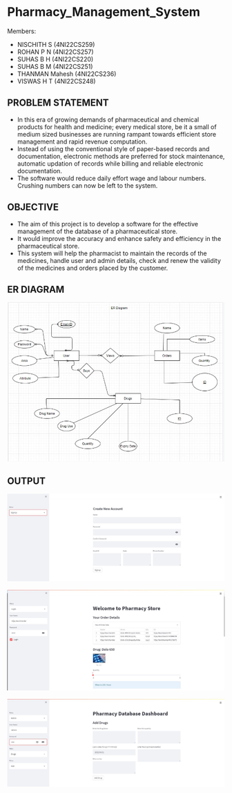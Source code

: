 # Pharmacy_Management_System

Members:
- NISCHITH S (4NI22CS259)
- ROHAN P N (4NI22CS257)
- SUHAS B H  (4NI22CS220)
- SUHAS B M  (4NI22CS251)
- THANMAN Mahesh (4NI22CS236)
- VISWAS H T  (4NI22CS248)


## PROBLEM STATEMENT
- In this era of growing demands of pharmaceutical and chemical products for health and medicine; every medical store, be it a small of medium sized businesses are running rampant towards efficient store management and rapid revenue computation. 
- Instead of using the conventional style of paper-based records and documentation, electronic methods are preferred for stock maintenance, automatic updation of records while billing and reliable electronic documentation.
- The software would reduce daily effort wage and labour numbers. Crushing numbers can now be left to the system.

## OBJECTIVE
- The aim of this project is to develop a software for the effective management of the database of a pharmaceutical store.
- It would improve the accuracy and enhance safety and efficiency in the pharmaceutical store.
- This system will help the pharmacist to maintain the records of the medicines, handle user and admin details, check and renew the validity of the medicines and orders placed by the customer.


## ER DIAGRAM
<img src="https://github.com/Nischith-SV/Pharmacy_Management_System/blob/main/dbms-4.jpeg" width=700><br>

## OUTPUT
<img src="https://github.com/Nischith-SV/Pharmacy_Management_System/blob/main/dbms-1.jpeg" width=700><br>
<br>
<img src="https://github.com/Nischith-SV/Pharmacy_Management_System/blob/main/dbms-2.jpeg" width=700><br>
<br>
<img src="https://github.com/Nischith-SV/Pharmacy_Management_System/blob/main/dbms-3.jpeg" width=700><br>
